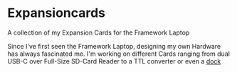 # Expansioncards

A collection of my Expansion Cards for the Framework Laptop

Since I've first seen the Framework Laptop, designing my own Hardware has always fascinated me. I'm working on different Cards ranging from dual USB-C over Full-Size SD-Card Reader to a TTL converter or even a [dock](https://github.com/Baumistlustig/FrameworkDock)
